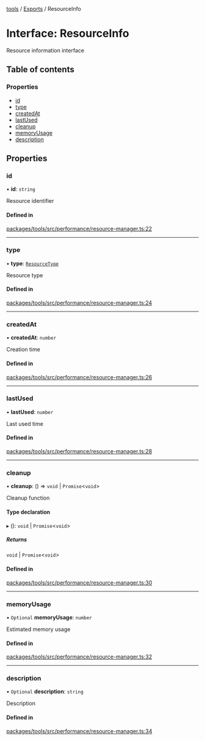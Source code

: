 <!-- 
 ⚠️  AUTO-GENERATED FILE - DO NOT EDIT MANUALLY
 This file is automatically generated by scripts/docs-generator.js
 To make changes, edit the source TypeScript files or update the generator script
-->

[tools](../../) / [Exports](../modules) / ResourceInfo

# Interface: ResourceInfo

Resource information interface

## Table of contents

### Properties

- [id](ResourceInfo#id)
- [type](ResourceInfo#type)
- [createdAt](ResourceInfo#createdat)
- [lastUsed](ResourceInfo#lastused)
- [cleanup](ResourceInfo#cleanup)
- [memoryUsage](ResourceInfo#memoryusage)
- [description](ResourceInfo#description)

## Properties

### id

• **id**: `string`

Resource identifier

#### Defined in

[packages/tools/src/performance/resource-manager.ts:22](https://github.com/woojubb/robota/blob/311ad65650a7614cc67978c0c1650e33abba7a82/packages/tools/src/performance/resource-manager.ts#L22)

___

### type

• **type**: [`ResourceType`](../modules#resourcetype)

Resource type

#### Defined in

[packages/tools/src/performance/resource-manager.ts:24](https://github.com/woojubb/robota/blob/311ad65650a7614cc67978c0c1650e33abba7a82/packages/tools/src/performance/resource-manager.ts#L24)

___

### createdAt

• **createdAt**: `number`

Creation time

#### Defined in

[packages/tools/src/performance/resource-manager.ts:26](https://github.com/woojubb/robota/blob/311ad65650a7614cc67978c0c1650e33abba7a82/packages/tools/src/performance/resource-manager.ts#L26)

___

### lastUsed

• **lastUsed**: `number`

Last used time

#### Defined in

[packages/tools/src/performance/resource-manager.ts:28](https://github.com/woojubb/robota/blob/311ad65650a7614cc67978c0c1650e33abba7a82/packages/tools/src/performance/resource-manager.ts#L28)

___

### cleanup

• **cleanup**: () => `void` \| `Promise`\<`void`\>

Cleanup function

#### Type declaration

▸ (): `void` \| `Promise`\<`void`\>

##### Returns

`void` \| `Promise`\<`void`\>

#### Defined in

[packages/tools/src/performance/resource-manager.ts:30](https://github.com/woojubb/robota/blob/311ad65650a7614cc67978c0c1650e33abba7a82/packages/tools/src/performance/resource-manager.ts#L30)

___

### memoryUsage

• `Optional` **memoryUsage**: `number`

Estimated memory usage

#### Defined in

[packages/tools/src/performance/resource-manager.ts:32](https://github.com/woojubb/robota/blob/311ad65650a7614cc67978c0c1650e33abba7a82/packages/tools/src/performance/resource-manager.ts#L32)

___

### description

• `Optional` **description**: `string`

Description

#### Defined in

[packages/tools/src/performance/resource-manager.ts:34](https://github.com/woojubb/robota/blob/311ad65650a7614cc67978c0c1650e33abba7a82/packages/tools/src/performance/resource-manager.ts#L34)
